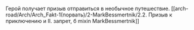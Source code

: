 Герой получает призыв отправиться в необычное путешествие.
[[arch-road/Arch/Arch_Fakt-1(порвать)/2-MarkBessmertnik/2.2. Призыв к приключению и II. запрет, б mixin MarkBessmertnik]]
